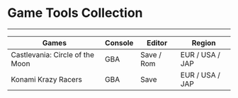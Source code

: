 # Game Tools Collection

---

| Games                           | Console | Editor     | Region          |
| ------------------------------- | ------- | ---------- | --------------- |
| Castlevania: Circle of the Moon | GBA     | Save / Rom | EUR / USA / JAP |
| Konami Krazy Racers             | GBA     | Save       | EUR / USA / JAP |
